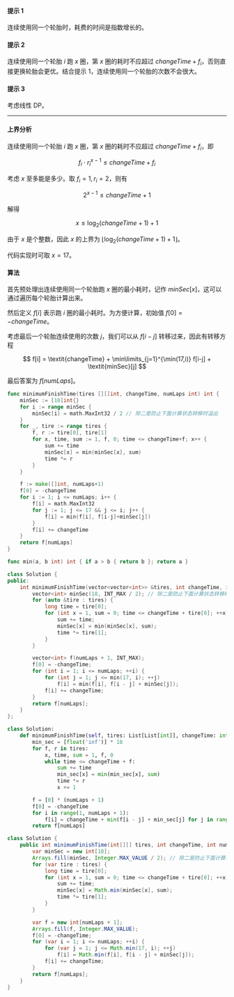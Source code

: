 #### 提示 1

连续使用同一个轮胎时，耗费的时间是指数增长的。

#### 提示 2

连续使用同一个轮胎 $i$ 跑 $x$ 圈，第 $x$ 圈的耗时不应超过 $\textit{changeTime} + f_i$，否则直接更换轮胎会更优。结合提示 1，连续使用同一个轮胎的次数不会很大。

#### 提示 3

考虑线性 DP。

---

#### 上界分析

连续使用同一个轮胎 $i$ 跑 $x$ 圈，第 $x$ 圈的耗时不应超过 $\textit{changeTime} + f_i$，即

$$
f_i\cdot r_i^{x-1} \le \textit{changeTime} + f_i
$$

考虑 $x$ 至多能是多少。取 $f_i=1,r_i=2$，则有

$$
2^{x-1}\le \textit{changeTime} + 1
$$

解得

$$
x\le \log_2(\textit{changeTime}+1)+1
$$

由于 $x$ 是个整数，因此 $x$ 的上界为 $\lfloor \log_2(\textit{changeTime}+1)+1 \rfloor$。

代码实现时可取 $x=17$。

#### 算法

首先预处理出连续使用同一个轮胎跑 $x$ 圈的最小耗时，记作 $\textit{minSec}[x]$，这可以通过遍历每个轮胎计算出来。

然后定义 $f[i]$ 表示跑 $i$ 圈的最小耗时。为方便计算，初始值 $f[0]=-\textit{changeTime}$。

考虑最后一个轮胎连续使用的次数 $j$，我们可以从 $f[i-j]$ 转移过来，因此有转移方程

$$
f[i] = \textit{changeTime} + \min\limits_{j=1}^{\min(17,i)} f[i-j] + \textit{minSec}[j]
$$

最后答案为 $f[\textit{numLaps}]$。

```go [sol1-Go]
func minimumFinishTime(tires [][]int, changeTime, numLaps int) int {
	minSec := [18]int{}
	for i := range minSec {
		minSec[i] = math.MaxInt32 / 2 // 除二是防止下面计算状态转移时溢出
	}
	for _, tire := range tires {
		f, r := tire[0], tire[1]
		for x, time, sum := 1, f, 0; time <= changeTime+f; x++ {
			sum += time
			minSec[x] = min(minSec[x], sum)
			time *= r
		}
	}

	f := make([]int, numLaps+1)
	f[0] = -changeTime
	for i := 1; i <= numLaps; i++ {
		f[i] = math.MaxInt32
		for j := 1; j <= 17 && j <= i; j++ {
			f[i] = min(f[i], f[i-j]+minSec[j])
		}
		f[i] += changeTime
	}
	return f[numLaps]
}

func min(a, b int) int { if a > b { return b }; return a }
```

```C++ [sol1-C++]
class Solution {
public:
    int minimumFinishTime(vector<vector<int>> &tires, int changeTime, int numLaps) {
        vector<int> minSec(18, INT_MAX / 2); // 除二是防止下面计算状态转移时溢出
        for (auto &tire : tires) {
            long time = tire[0];
            for (int x = 1, sum = 0; time <= changeTime + tire[0]; ++x) {
                sum += time;
                minSec[x] = min(minSec[x], sum);
                time *= tire[1];
            }
        }

        vector<int> f(numLaps + 1, INT_MAX);
        f[0] = -changeTime;
        for (int i = 1; i <= numLaps; ++i) {
            for (int j = 1; j <= min(17, i); ++j)
                f[i] = min(f[i], f[i - j] + minSec[j]);
            f[i] += changeTime;
        }
        return f[numLaps];
    }
};
```

```Python [sol1-Python3]
class Solution:
    def minimumFinishTime(self, tires: List[List[int]], changeTime: int, numLaps: int) -> int:
        min_sec = [float('inf')] * 18
        for f, r in tires:
            x, time, sum = 1, f, 0
            while time <= changeTime + f:
                sum += time
                min_sec[x] = min(min_sec[x], sum)
                time *= r
                x += 1

        f = [0] * (numLaps + 1)
        f[0] = -changeTime
        for i in range(1, numLaps + 1):
            f[i] = changeTime + min(f[i - j] + min_sec[j] for j in range(1, min(18, i + 1)))
        return f[numLaps]
```

```java [sol1-Java]
class Solution {
    public int minimumFinishTime(int[][] tires, int changeTime, int numLaps) {
        var minSec = new int[18];
        Arrays.fill(minSec, Integer.MAX_VALUE / 2); // 除二是防止下面计算状态转移时溢出
        for (var tire : tires) {
            long time = tire[0];
            for (int x = 1, sum = 0; time <= changeTime + tire[0]; ++x) {
                sum += time;
                minSec[x] = Math.min(minSec[x], sum);
                time *= tire[1];
            }
        }

        var f = new int[numLaps + 1];
        Arrays.fill(f, Integer.MAX_VALUE);
        f[0] = -changeTime;
        for (var i = 1; i <= numLaps; ++i) {
            for (var j = 1; j <= Math.min(17, i); ++j)
                f[i] = Math.min(f[i], f[i - j] + minSec[j]);
            f[i] += changeTime;
        }
        return f[numLaps];
    }
}
```
